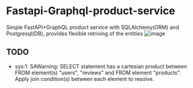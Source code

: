 # Fastapi-Graphql-product-service
Simple FastAPI+GraphQL product service with SQLAlchemy(ORM) and Postgresql(DB), provides flexible retriving of the entities
![image](https://github.com/KERELKO/Fastapi-Graphql-product-service/assets/89779202/da91b867-e926-4e56-b5b2-ccf3f03640f2)
## TODO
- sys:1: SAWarning: SELECT statement has a cartesian product between FROM element(s) "users", "reviews" and FROM element        "products".  Apply join condition(s) between each element to resolve.
